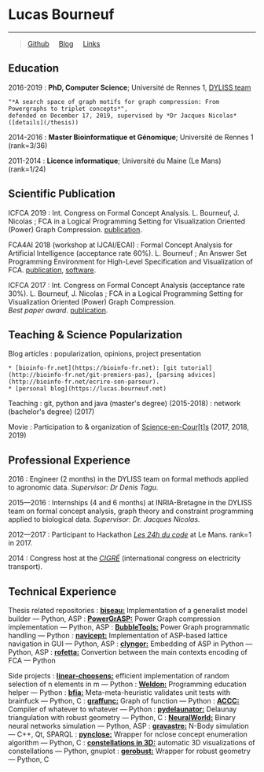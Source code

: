 Lucas Bourneuf
==============

----

<!-- >  In this style, the resume starts with a blockquote, where -->
<!-- >  you can briefly list your specialties, or include a salient -->
<!-- >  quote. Ending a line with a backslash forces a line break. -->
<!-- > Bioinformatics,  -->
> [Github](https://github.com/aluriak) &nbsp; &nbsp;  [Blog](https://lucas.bourneuf.net/blog) &nbsp; &nbsp;  [Links](https://lucas.bourneuf.net/links)

<!-- ---- -->

Education
---------

2016-2019
:   **PhD, Computer Science**; Université de Rennes 1, [DYLISS team](http://www.irisa.fr/dyliss)

    "*A search space of graph motifs for graph compression: From Powergraphs to triplet concepts*",
    defended on December 17, 2019, supervised by *Dr Jacques Nicolas*
    ([details](/thesis))

2014-2016
:   **Master Bioinformatique et Génomique**; Université de Rennes 1 (rank=3/36)

2011-2014
:   **Licence informatique**; Université du Maine (Le Mans) (rank=1/24)


Scientific Publication
----------------------

ICFCA 2019
:    Int. Congress on Formal Concept Analysis. L. Bourneuf, J. Nicolas ;
     FCA in a Logical Programming Setting for Visualization Oriented (Power) Graph Compression.
     [publication](https://link.springer.com/chapter/10.1007/978-3-030-21462-3_18).

FCA4AI 2018 (workshop at IJCAI/ECAI)
:    Formal Concept Analysis for Artificial Intelligence (acceptance rate 60%). L. Bourneuf ;
     An Answer Set Programming Environment for High-Level Specification and Visualization of FCA.
     [publication](http://ceur-ws.org/Vol-2149/), [software](https://gitlab.inria.fr/lbourneu/biseau).

ICFCA 2017
:    Int. Congress on Formal Concept Analysis (acceptance rate 30%). L. Bourneuf, J. Nicolas ;
     FCA in a Logical Programming Setting for Visualization Oriented (Power) Graph Compression.
     <br>*Best paper award*. [publication](https://link.springer.com/chapter/10.1007/978-3-319-59271-8_6).


<!-- Scientific Communication -->
<!-- ------------------------ -->

<!-- 2017 -->
<!-- :   Lucas Bourneuf and Jacques Nicolas. FCA in a Logical Programming Setting for Visualization-Oriented Graph Compression. -->
<!-- *Formal Concept Analysis - 14th International Conference, ICFCA 2017, Rennes, France, June 13-16, 2017, Proceedings 2017* -->
<!-- *[link]()* -->
<!-- ![link]() -->


Teaching \& Science Popularization
----------------------------------
Blog articles
:    popularization, opinions, project presentation

    * [bioinfo-fr.net](https://bioinfo-fr.net): [git tutorial](http://bioinfo-fr.net/git-premiers-pas), [parsing advices](http://bioinfo-fr.net/ecrire-son-parseur).
    * [personal blog](https://lucas.bourneuf.net)

Teaching
:    git, python and java (master's degree) (2015-2018)
:    network (bachelor's degree) (2017)

Movie
:    Participation to \& organization of [Science-en-Cour[t]s](http://sciences-en-courts.fr/) (2017, 2018, 2019)


Professional Experience
-----------------------

2016
:    Engineer (2 months) in the DYLISS team on formal methods applied to agronomic data. *Supervisor: Dr Denis Tagu.*

2015—2016
:    Internships (4 and 6 months) at INRIA-Bretagne in the DYLISS team on formal concept analysis, graph theory and constraint programming applied to biological data. *Supervisor: Dr. Jacques Nicolas*.

2012—2017
:    Participant to Hackathon [*Les 24h du code*](https://github.com/mszep/pandoc%20resume) at Le Mans. rank=1 in 2017.

2014
:    Congress host at the [*CIGRÉ*](http://www.cigre.org/) (international congress on electricity transport).


Technical Experience
--------------------

Thesis related repositories
:    [**biseau:**](https://gitlab.inria.fr/lbourneu/biseau) Implementation of a generalist model builder — Python, ASP
:    [**PowerGrASP:**](https://github.com/aluriak/PowerGrASP) Power Graph compression implementation — Python, ASP
:    [**BubbleTools:**](https://github.com/aluriak/bubble-tools) Power Graph programmatic handling — Python
:    [**navicept:**](https://github.com/aluriak/navicept) Implementation of ASP-based lattice navigation in GUI — Python, ASP
:    [**clyngor:**](https://github.com/aluriak/clyngor) Embedding of ASP in Python — Python, ASP
:    [**rofetta:**](https://github.com/aluriak/rofetta) Convertion between the main contexts encoding of FCA — Python


Side projects
:    [**linear-choosens:**](https://github.com/aluriak/linear_choosens) efficient implementation of random selection of n elements in m — Python
:    [**Weldon:**](https://github.com/aluriak/Weldon) Programming education helper — Python
:    [**bfia:**](https://github.com/aluriak/bfia) Meta-meta-heuristic validates unit tests with brainfuck — Python, C
:    [**graffunc:**](https://github.com/aluriak/graffunc) Graph of function — Python
:    [**ACCC:**](https://github.com/aluriak/ACCC) Compiler of whatever to whatever — Python
:    [**pydelaunator:**](https://github.com/aluriak/pydelaunator) Delaunay triangulation with robust geometry — Python, C
:    [**NeuralWorld:**](https://github.com/aluriak/NeuralWorld) Binary neural networks simulation — Python, ASP
:    [**gravastre:**](https://github.com/aluriak/gravastre) N-Body simulation — C++, Qt, SPARQL
:    [**pynclose:**](https://github.com/aluriak/pynclose) Wrapper for nclose concept enumeration algorithm — Python, C
:    [**constellations in 3D:**](https://github.com/Aluriak/constellations-in-3D) automatic 3D visualizations of constellations — Python, gnuplot
:    [**gerobust:**](https://github.com/aluriak/gerobust) Wrapper for robust geometry — Python, C


<!-- :   For items which don't have a clear time ordering, a definition -->
<!-- list can be used to have named items. -->

<!-- * These items can also contain lists, but you need to mind the -->
<!-- indentation levels in the markdown source. -->
<!-- * Second item. -->

<!-- Open Source -->
<!-- :   List open source contributions here, perhaps placing emphasis on -->
<!-- the project names, for example the **Linux Kernel**, where you -->
<!-- implemented multithreading over a long weekend, or **node.js** -->
<!-- (with [link](http://nodejs.org)) which was actually totally -->
<!-- your idea... -->

<!-- Programming Languages -->
<!-- :   **first-lang:** Here, we have an itemization, where we only want -->
<!-- to add descriptions to the first few items, but still want to -->
<!-- mention some others together at the end. A format that works well -->
<!-- here is a description list where the first few items have their -->
<!-- first word emphasized, and the last item contains the final few -->
<!-- emphasized terms. Notice the reasonably nice page break in the pdf -->
<!-- version, which wouldn't happen if we generated the pdf via html. -->

<!-- :   **second-lang:** Description of your experience with second-lang, -->
<!-- perhaps again including a [link] [ref], this time placing the url -->
<!-- reference elsewhere in the document to reduce clutter (see source -->
<!-- file).  -->

<!-- :   **obscure-but-impressive-lang:** We both know this one's pushing -->
<!-- it. -->

<!-- :   Basic knowledge of **C**, **x86 assembly**, **forth**, **Common Lisp** -->

[ref]: https://github.com/aluriak


<!-- Extra Section, Call it Whatever You Want -->
<!-- ---------------------------------------- -->

<!-- * Natural Languages: -->

<!--      * French (native speaker) -->
<!--      * English -->

<!-- * Random tidbit -->

<!-- * Other sort of impressive-sounding thing you did -->

<!-- ---- -->

<!-- > <email@example.com> -->
<!-- > adress -->

